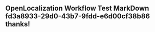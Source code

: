 <properties
ms.topic="hero-topic"
ms.test1="hero-topic"
ms.test2="test"/>

## OpenLocalization Workflow Test MarkDown fd3a8933-29d0-43b7-9fdd-e6d00cf38b86 thanks!
